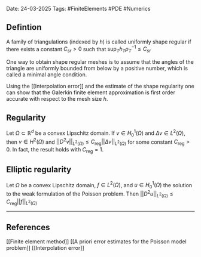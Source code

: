 Date: 24-03-2025
Tags: #FiniteElements #PDE #Numerics 

## Defintion
A family of triangulations (indexed by $h$) is called uniformly shape regular if there exists a constant $C_{sr} > 0$ such that
	$\sup_T h_T \rho_T^{-1} \leq C_{sr}$

One way to obtain shape regular meshes is to assume that the angles of the triangle are uniformly bounded from below by a positive number, which is called a minimal angle condition.

Using the [[Interpolation error]] and the estimate of the shape regularity one can show that the Galerkin finite element approximation is first order accurate with respect to the mesh size $h$.
## Regularity
Let $\Omega \subset \mathbb{R}^d$ be a convex Lipschitz domain. If $v \in H^1_0 (\Omega)$ and $\Delta v \in L^2 (\Omega)$, then $v \in H^2(\Omega)$ and
	$|| D^2v||_{L^2(\Omega)} \leq C_{\text{reg}}|| \Delta v ||_{L^2(\Omega)}$
for some constant $C_{\text{reg}}>0$. In fact, the result holds with $C_\text{reg}=1$.
## Elliptic regularity
Let $\Omega$ be a convex Lipschitz domain, $f\in L^2(\Omega)$, and $u \in H^1_0 (\Omega)$ the solution to the weak formulation of the Poisson problem. Then
	$||D^2 u||_{L^2(\Omega)} \leq C_\text{reg} ||f||_{L^2(\Omega)}$



---
## References
[[Finite element method]]
[[A priori error estimates for the Poisson model problem]]
[[Interpolation error]]

